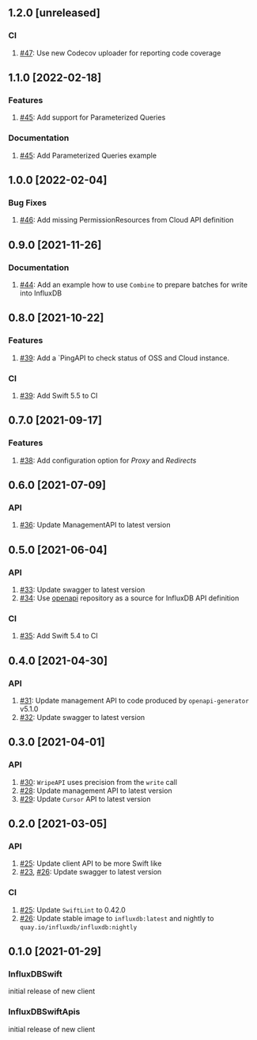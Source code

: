 ## 1.2.0 [unreleased]

### CI
1. [#47](https://github.com/influxdata/influxdb-client-swift/pull/47): Use new Codecov uploader for reporting code coverage

## 1.1.0 [2022-02-18]

### Features
1. [#45](https://github.com/influxdata/influxdb-client-swift/pull/45): Add support for Parameterized Queries

### Documentation
1. [#45](https://github.com/influxdata/influxdb-client-swift/pull/45): Add Parameterized Queries example

## 1.0.0 [2022-02-04]

### Bug Fixes
1. [#46](https://github.com/influxdata/influxdb-client-swift/pull/46): Add missing PermissionResources from Cloud API definition

## 0.9.0 [2021-11-26]

### Documentation
1. [#44](https://github.com/influxdata/influxdb-client-swift/pull/44): Add an example how to use `Combine` to prepare batches for write into InfluxDB

## 0.8.0 [2021-10-22]

### Features
1. [#39](https://github.com/influxdata/influxdb-client-swift/pull/39): Add a `PingAPI to check status of OSS and Cloud instance.

### CI
1. [#39](https://github.com/influxdata/influxdb-client-swift/pull/39): Add Swift 5.5 to CI

## 0.7.0 [2021-09-17]

### Features
1. [#38](https://github.com/influxdata/influxdb-client-swift/pull/38): Add configuration option for _Proxy_ and _Redirects_

## 0.6.0 [2021-07-09]

### API
1. [#36](https://github.com/influxdata/influxdb-client-swift/pull/36): Update ManagementAPI to latest version

## 0.5.0 [2021-06-04]

### API
1. [#33](https://github.com/influxdata/influxdb-client-swift/pull/33): Update swagger to latest version
1. [#34](https://github.com/influxdata/influxdb-client-swift/pull/34): Use [openapi](https://github.com/influxdata/openapi) repository as a source for InfluxDB API definition

### CI
1. [#35](https://github.com/influxdata/influxdb-client-swift/pull/35): Add Swift 5.4 to CI

## 0.4.0 [2021-04-30]

### API
1. [#31](https://github.com/influxdata/influxdb-client-swift/pull/31): Update management API to code produced by `openapi-generator` v5.1.0
1. [#32](https://github.com/influxdata/influxdb-client-swift/pull/32): Update swagger to latest version

## 0.3.0 [2021-04-01]

### API
1. [#30](https://github.com/influxdata/influxdb-client-swift/pull/30): `WripeAPI` uses precision from the `write` call
1. [#28](https://github.com/influxdata/influxdb-client-swift/pull/28): Update management API to latest version
1. [#29](https://github.com/influxdata/influxdb-client-swift/pull/29): Update `Cursor` API to latest version

## 0.2.0 [2021-03-05]

### API
1. [#25](https://github.com/influxdata/influxdb-client-swift/pull/25): Update client API to be more Swift like
1. [#23](https://github.com/influxdata/influxdb-client-swift/pull/23), [#26](https://github.com/influxdata/influxdb-client-swift/pull/26): Update swagger to latest version

### CI
1. [#25](https://github.com/influxdata/influxdb-client-swift/pull/25): Update `SwiftLint` to 0.42.0
1. [#26](https://github.com/influxdata/influxdb-client-swift/pull/26): Update stable image to `influxdb:latest` and nightly to `quay.io/influxdb/influxdb:nightly`

## 0.1.0 [2021-01-29]

### InfluxDBSwift
initial release of new client

### InfluxDBSwiftApis
initial release of new client
